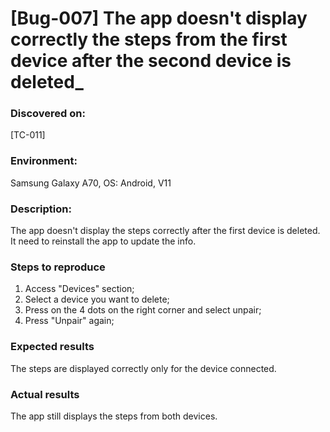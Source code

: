 # **[Bug-007] The app doesn't display correctly the steps from the first device after the second device is deleted\_**

### **Discovered on:**

[TC-011]

### **Environment:**

Samsung Galaxy A70, OS: Android, V11

### **Description:**

The app doesn't display the steps correctly after the first device is deleted. It need to reinstall the app to update the info.

### **Steps to reproduce**

1. Access "Devices" section;
2. Select a device you want to delete;
3. Press on the 4 dots on the right corner and select unpair;
4. Press "Unpair" again;

### **Expected results**

The steps are displayed correctly only for the device connected.

### **Actual results**

The app still displays the steps from both devices.
